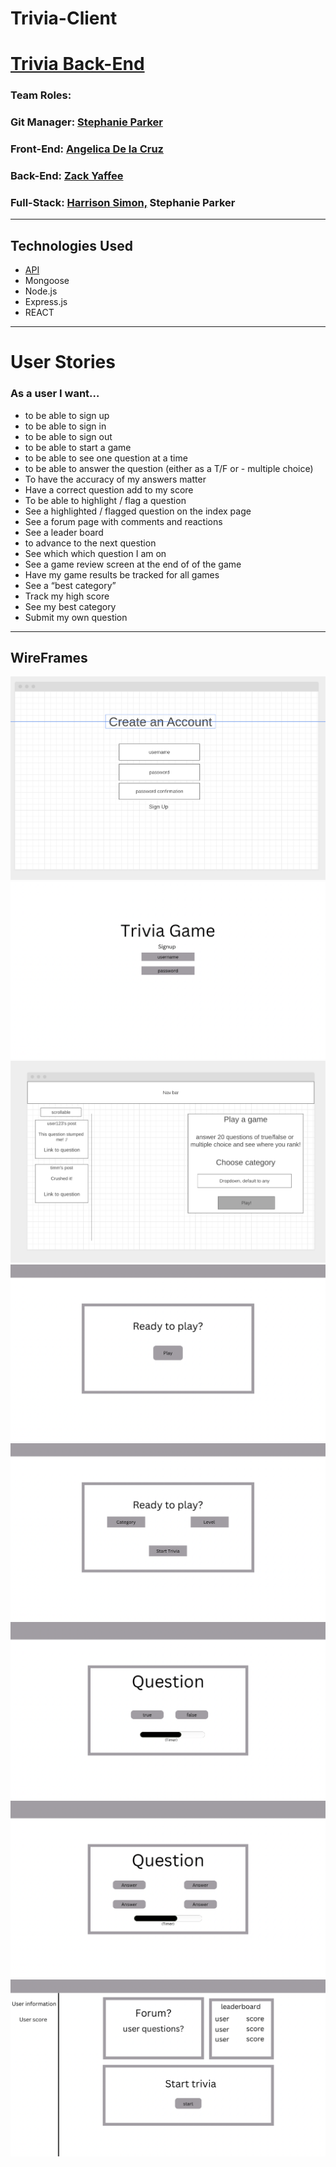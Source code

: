# Trivia-Client

# <a href="https://github.com/infinitelyann/Trivia-API">Trivia Back-End</a>

### Team Roles:

### Git Manager: <a href="https://github.com/infinitelyann">Stephanie Parker</a>

### Front-End: <a href="https://github.com/ange1026">Angelica De la Cruz</a>

### Back-End: <a href="https://github.com/zyaffee">Zack Yaffee</a>

### Full-Stack: <a href="https://github.com/harrisimon">Harrison Simon,</a> Stephanie Parker

<hr>

## Technologies Used

- <a href="https://opentdb.com/api_config.php">API</a>
- Mongoose
- Node.js
- Express.js
- REACT

<hr>

# User Stories

### As a user I want…

- to be able to sign up
- to be able to sign in
- to be able to sign out
- to be able to start a game
- to be able to see one question at a time
- to be able to answer the question (either as a T/F or - multiple choice)
- To have the accuracy of my answers matter
- Have a correct question add to my score
- To be able to highlight / flag a question
- See a highlighted / flagged question on the index page
- See a forum page with comments and reactions
- See a leader board
- to advance to the next question
- See which which question I am on
- See a game review screen at the end of of the game
- Have my game results be tracked for all games
- See a “best category”
- Track my high score
- See my best category
- Submit my own question

<hr>

## WireFrames

![Wireframe](/images/image3.png)
![Wireframe](/images/image2.png)
![Wireframe](/images/image1.png)
![Wireframe](/images/image10.png)
![Wireframe](/images/image16.png)
![Wireframe](/images/image6.png)
![Wireframe](/images/image7.png)
![Wireframe](/images/image9.png)
